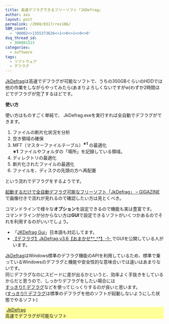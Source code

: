 ```yaml
---
title: 高速デフラグできるフリーソフト「JkDefrag」
author: azu
layout: post
permalink: /2008/0317/res106/
SBM_count:
  - '00002<>1355373626<>1<>0<>1<>0<>0'
dsq_thread_id:
  - 300801523
categories:
  - software
tags:
  - ソフトウェア
  - デフラグ
---
```

[JkDefrag][1]は高速でデフラグが可能なソフトで、うちの350GBぐらいのHDDでは他の作業をしながらやってみたら(あまりよろしくないですがw)わずか2時間ほどでデフラグが完了するほどです。

**使い方**

使い方はものすごく単純で、 JkDefrag.exeを実行すれば全自動でデフラグができます。

1.  ファイルの断片化状況を分析
2.  空き領域の確保
3.  MFT（マスターファイルテーブル）<sup><strong>※1</strong></sup> の最適化  
    **※1** <span class="gree">ファイルやフォルダの「場所」を記録している領域。</span>
4.  ディレクトリの最適化
5.  断片化されたファイルの最適化
6.  ファイルを、ディスクの先頭の方へ再配置

という流れでデフラグをするようです。

[起動するだけで全自動デフラグ可能なフリーソフト「JkDefrag」 &#8211; GIGAZINE][2]  
で画像付きで流れが見れるので確認したい方は見とくべき。

コマンドラインで様々な**オプション**を設定できるので機能も実は豊富です。  
コマンドラインが分からない方は**GUI**で設定できるソフトがいくつかあるのでそれを利用するのがいいでしょう。

*   「<a href="http://www.emro.nl/freeware/" target="_blank">JKDefrag Gui</a>」日本語も対応してます。
*   [【デフラグ】JkDefrag v3.6【おまかせ\*^_^\*】-1- ][3]でGUIを公開している人がいます。

[JkDefrag][1]はWindows標準のデフラグ機能のAPIを利用しているため、標準で乗っているWindowsのデフラグと機能や安全性的な意味合いでは違いはあまりないです。  
同じデフラグなのにスピードに差が出るかというと、効率よく手抜きをしているからだと思うので、しっかりデフラグをしたい場合には  
[すっきり!! デフラグ][4]などを使ってじっくりするのが良いと思います。  
([すっきり!! デフラグ][4]は標準のデフラグを他のソフトが起動しないようにした状態でやるソフト)

<p style="background-color: #ffff99">
   <a href="http://www.kessels.com/JkDefrag/index.html">JkDefrag</a><br /> <span>高速でデフラグが可能なソフト</span>
</p>

 [1]: http://www.kessels.com/JkDefrag/index.html
 [2]: http://gigazine.net/index.php?/news/comments/20061226_jkdefrag/
 [3]: http://pc11.2ch.net/test/read.cgi/software/1169559049/
 [4]: http://www.forest.impress.co.jp/lib/sys/hardcust/defrag/sukkiridfrg.html